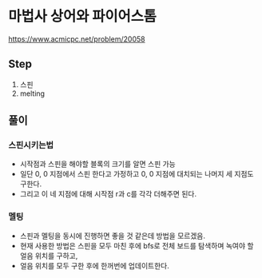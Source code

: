 # 마법사 상어와 파이어스톰
https://www.acmicpc.net/problem/20058

## Step
1. 스핀
2. melting

## 풀이
### 스핀시키는법
- 시작점과 스핀을 해야할 블록의 크기를 알면 스핀 가능
- 일단 0, 0 지점에서 스핀 한다고 가정하고 0, 0 지점에 대치되는 나머지 세 지점도 구한다.
- 그리고 이 네 지점에 대해 시작점 r과 c를 각각 더해주면 된다.

### 멜팅
- 스핀과 멜팅을 동시에 진행하면 좋을 것 같은데 방법을 모르겠음.
- 현재 사용한 방법은 스핀을 모두 마친 후에 bfs로 전체 보드를 탐색하며 녹여야 할 얼음 위치를 구하고,
- 얼음 위치를 모두 구한 후에 한꺼번에 업데이트한다.
